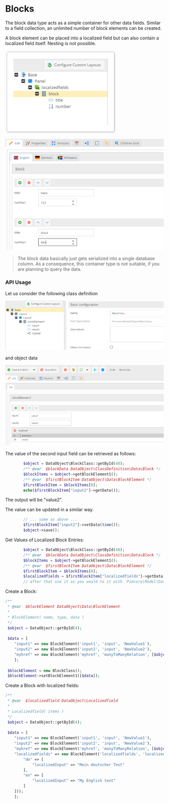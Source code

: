 # Blocks

The block data type acts as a simple container for other data fields. 
Similar to a field collection, an unlimited number of block elements can be created.

A block element can be placed into a localized field but can also contain a localized field itself. 
Nesting is not possible.

![Block data type](../../../img/ObjectsBlocks_data_container.jpg)

![Block, edit peview](../../../img/ObjectsBlocks_edit_preview.png)


> The block data basically just gets serialized into a single database column. 
> As a consequence, this container type is not suitable, if you are planning to query the data.

### API Usage

Let us consider the following class definition

![Class Definition](../../../img/block-classdefinition.png)

and object data
 
 ![Class Definition](../../../img/block-values.png)

The value of the second input field can be retrieved as follows:

```php
        $object = DataObject\BlockClass::getById(48);
        /** @var  $blockData DataObject\ClassDefinition\Data\Block */
        $blockItems = $object->getBlockElement1();
        /** @var  $firstBlockItem DataObject\Data\BlockElement */
        $firstBlockItem = $blockItems[0];
        echo($firstBlockItem["input2"]->getData());
```

The output will be "value2".

The value can be updated in a similar way.

```php
        // ... same as above ...
        $firstBlockItem["input2"]->setData(time());
        $object->save();
```

Get Values of Localized Block Entries:

```php
        $object = DataObject\BlockClass::getById(48);
        /** @var  $blockData DataObject\ClassDefinition\Data\Block */
        $blockItems = $object->getBlockElement1();
        /** @var  $firstBlockItem DataObject\Data\BlockElement */
        $firstBlockItem = $blockItems[0];
        $localizedfields = $firstBlockItem["localizedfields"]->getData();
        // after that use it as you would to it with `Pimcore\Model\DataObject\LocalizedField::getLocalizedValue`
```

Create a Block:

```php
/** 
 * @var  $blockElement DataObject\Data\BlockElement
 * 
 * BlockElement( name, type, data )
 */
 $object = DataObject::getById(4);
 
 $data = [
    "input1" => new BlockElement('input1', 'input', 'NewValue1'),
    "input2" => new BlockElement('input2', 'input', 'NewValue2'),
    "myhref" => new BlockElement('myhref', 'manyToManyRelation', [$object])
    ];
 
 $blockElement = new BlockClass();
 $blockElement->setBlockElement1([$data]);
```

Create a Block with localized fields:
```php
/** 
 * @var  $localizedfield DataObject\Localizedfield
 * 
 * Localizedfield( items )
 */
 $object = DataObject::getById(4);
 
 $data = [
    "input1" => new BlockElement('input1', 'input', 'NewValue1'),
    "input2" => new BlockElement('input2', 'input', 'NewValue2'),
    "myhref" => new BlockElement('myhref', 'manyToManyRelation', [$object]),
    "localizedfields" => new BlockElement('localizedfields', 'localizedfields', new Localizedfield([
        "de" => [
            "localizedInput" => "Mein deutscher Text"
        ],
        "en" => [
            "localizedInput" => "My English text"
        ]
    ]));
    ];
 
 
```



